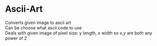 # Ascii-Art
Converts given image to ascii art <br>
Can be choose what ascii code to use <br>
Deals with given image of pixel size: y length, x width so x,y are both any power of 2
